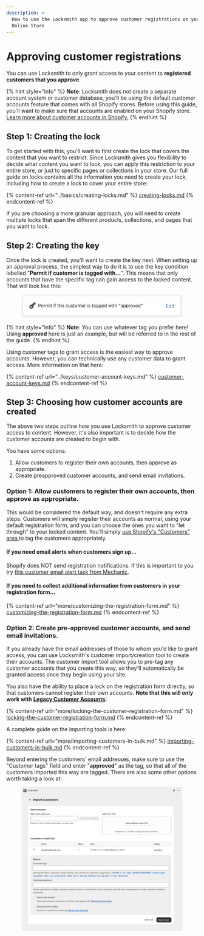 ```yaml
---
description: >-
  How to use the Locksmith app to approve customer registrations on your Shopify
  Online Store
---
```


# Approving customer registrations

You can use Locksmith to only grant access to your content to **registered customers that you approve**.

{% hint style="info" %}
**Note**: Locksmith does not create a separate account system or customer database, you'll be using the default customer accounts feature that comes with all Shopify stores. Before using this guide, you'll want to make sure that accounts are enabled on your Shopify store. [Learn more about customer accounts in Shopify.](https://help.shopify.com/en/manual/customers/customer-accounts)
{% endhint %}

## Step 1: Creating the lock

To get started with this, you'll want to first create the lock that covers the content that you want to restrict. Since Locksmith gives you flexibility to decide what content you want to lock, you can apply this restriction to your entire store, or just to specific pages or collections in your store. Our full guide on locks contains all the information you need to create your lock, including how to create a lock to cover your entire store:

{% content-ref url="../basics/creating-locks.md" %}
[creating-locks.md](../basics/creating-locks.md)
{% endcontent-ref %}

If you are choosing a more granular approach, you will need to create multiple locks that span the different products, collections, and pages that you want to lock.

## Step 2: Creating the key

Once the lock is created, you'll want to create the key next. When setting up an approval process, the simplest way to do it is to use the key condition labelled "**Permit if customer is tagged with...**". This means that only accounts that have the specific tag can gain access to the locked content. That will look like this:

<figure><img src="../.gitbook/assets/Screen Shot 2022-11-08 at 8.24.01 PM.png" alt=""><figcaption></figcaption></figure>

{% hint style="info" %}
**Note**: You can use whatever tag you prefer here! Using **approved** here is just an example, but will be referred to in the rest of the guide.
{% endhint %}

Using customer tags to grant access is the easiest way to approve accounts. However, you can technically use any customer data to grant access. More information on that here:

{% content-ref url="../keys/customer-account-keys.md" %}
[customer-account-keys.md](../keys/customer-account-keys.md)
{% endcontent-ref %}

## Step 3: Choosing how customer accounts are created

The above two steps outline how you use Locksmith to approve customer access to content. However, it's also important is to decide how the customer accounts are created to begin with.

You have some options:

1. Allow customers to register their own accounts, then approve as appropriate.
2. Create preapproved customer accounts, and send email invitations.

### Option 1: Allow customers to register their own accounts, then approve as appropriate.

This would be considered the default way, and doesn't require any extra steps. Customers will simply register their accounts as normal, using your default registration form, and you can choose the ones you want to "let through" to your locked content. You'll simply [use Shopify's "Customers" area ](https://help.shopify.com/en/manual/customers/manage-customers#edit-a-customers-tags)to tag the customers appropriately.

#### If you need email alerts when customers sign up...

Shopify does NOT send registration notifications. If this is important to you try [this customer email alert task from Mechanic](https://tasks.mechanic.dev/customer-signup-email).

#### If you need to collect additional information from customers in your registration form...

{% content-ref url="more/customizing-the-registration-form.md" %}
[customizing-the-registration-form.md](more/customizing-the-registration-form.md)
{% endcontent-ref %}

### Option 2: Create pre-approved customer accounts, and send email invitations.

If you already have the email addresses of those to whom you'd like to grant access, you can use Locksmith's customer import/creation tool to create their accounts. The customer import tool allows you to pre-tag any customer accounts that you create this way, so they'll automatically be granted access once they begin using your site.&#x20;

You also have the ability to place a lock on the registration form directly, so that customers cannot register their own accounts. **Note that this will only work with** [**Legacy Customer Accounts**](https://help.shopify.com/en/manual/customers/customer-accounts)**:**

{% content-ref url="more/locking-the-customer-registration-form.md" %}
[locking-the-customer-registration-form.md](more/locking-the-customer-registration-form.md)
{% endcontent-ref %}

A complete guide on the importing tools is here:

{% content-ref url="more/importing-customers-in-bulk.md" %}
[importing-customers-in-bulk.md](more/importing-customers-in-bulk.md)
{% endcontent-ref %}

Beyond entering the customers' email addresses, make sure to use the "Customer tags" field and enter "**approved**" as the tag, so that all of the customers imported this way are tagged. There are also some other options worth taking a look at:

<figure><img src="../.gitbook/assets/import-customers-page2.png" alt=""><figcaption></figcaption></figure>
